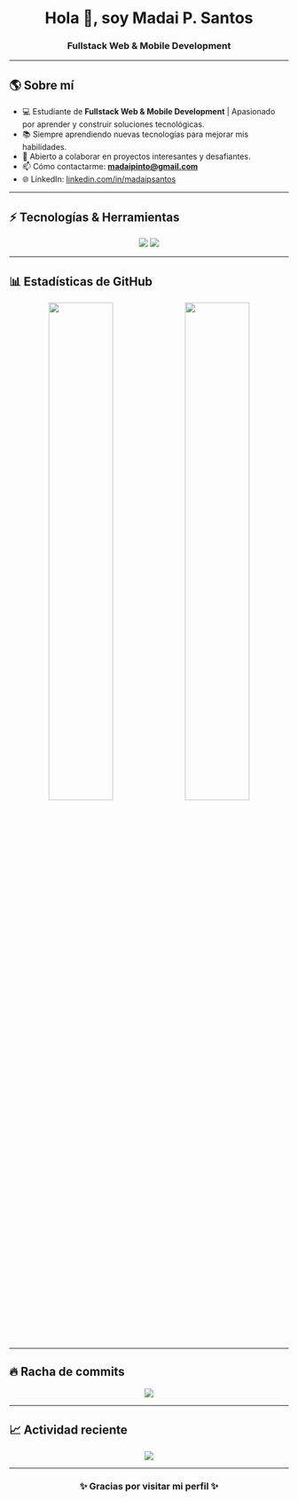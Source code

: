 <h1 align="center">Hola 👋, soy Madai P. Santos</h1>
<h3 align="center">Fullstack Web & Mobile Development </h3>

---

## 🌎 Sobre mí
- 💻 Estudiante de **Fullstack Web & Mobile Development** | Apasionado por aprender y construir soluciones tecnológicas.
- 📚 Siempre aprendiendo nuevas tecnologías para mejorar mis habilidades.
- 🤝 Abierto a colaborar en proyectos interesantes y desafiantes.
- 📫 Cómo contactarme: **madaipinto@gmail.com**
- 🌐 LinkedIn: [linkedin.com/in/madaipsantos](https://www.linkedin.com/in/madaipsantos)

---

## ⚡ Tecnologías & Herramientas
<p align="center">
  <img src="https://img.shields.io/badge/Dart-0175C2?style=for-the-badge&logo=dart&logoColor=white" />
  <img src="https://img.shields.io/badge/Flutter-02569B?style=for-the-badge&logo=flutter&logoColor=white" />
</p>

---

## 📊 Estadísticas de GitHub
<p align="center">
  <img src="https://github-readme-stats.vercel.app/api?username=madaipsantos&show_icons=true&count_private=true&theme=tokyonight" width="48%" />
  <img src="https://github-readme-stats.vercel.app/api/top-langs/?username=madaipsantos&langs_count=10&count_private=true&theme=tokyonight" width="48%" />
</p>

---

## 🔥 Racha de commits
<p align="center">
  <img src="https://github-readme-streak-stats.herokuapp.com/?user=madaipsantos&theme=tokyonight&hide_border=true" />
</p>

---

## 📈 Actividad reciente
<p align="center">
  <img src="https://github-readme-activity-graph.vercel.app/graph?username=madaipsantos&theme=tokyo-night" />
</p>

---

<h3 align="center">✨ Gracias por visitar mi perfil ✨</h3>
